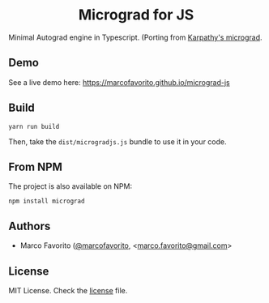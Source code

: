 <center> <h1>Micrograd for JS</h1> </center>

Minimal Autograd engine in Typescript.
(Porting from [Karpathy's micrograd](https://github.com/karpathy/micrograd.git).

## Demo

See a live demo here: https://marcofavorito.github.io/micrograd-js

## Build

```
yarn run build
```

Then, take the `dist/microgradjs.js` bundle to use it in your code.

## From NPM

The project is also available on NPM:

```
npm install micrograd
```

## Authors

- Marco Favorito ([@marcofavorito](https://github.com/marcofavorito), <[marco.favorito@gmail.com](mailto:marco.favorito@gmail.com)>

## License

MIT License. Check the [license](./license) file.
